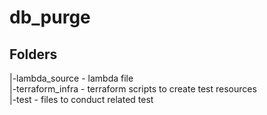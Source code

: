 # db_purge

## Folders 
   |-lambda_source - lambda file  
   |-terraform_infra - terraform scripts to create test resources  
   |-test - files to conduct related test  